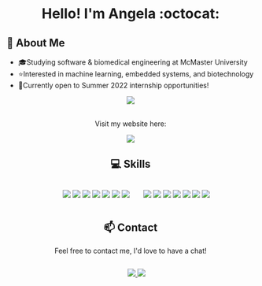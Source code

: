 <h1 align="center">Hello! I'm Angela :octocat:</h1>

## 📖 About Me
- 🎓Studying software & biomedical engineering at McMaster University
- ⭐Interested in machine learning, embedded systems, and biotechnology
- 💼Currently open to Summer 2022 internship opportunities!

<div align="center" >
  <a>
    <img src="https://github-readme-stats.vercel.app/api?username=angelaw7&show_icons=true&theme=buefy" />
  </a>
  </br>
  </br>
  <p>Visit my website here: </p>
  <a href="https://angelaw7.github.io" target="_blank" ref="noreferral">
    <img src="https://img.shields.io/badge/website-000000?style=for-the-badge&logo=About.me&logoColor=white">
  </a>
</div>

<div align="center" >
  <h2 align="center"> 💻 Skills </h2>
</div>

<div align="center">
  <ul style="display: inline-block;" align="center">
    <img src="https://img.shields.io/badge/Python-3776AB?style=for-the-badge&logo=python&logoColor=white" />
    <img src="https://img.shields.io/badge/javascript-%23323330.svg?style=for-the-badge&logo=javascript&logoColor=%23F7DF1E" />
    <img src="https://img.shields.io/badge/java-%23ED8B00.svg?style=for-the-badge&logo=java&logoColor=white" />
    <img src="https://img.shields.io/badge/C%2B%2B-00599C?style=for-the-badge&logo=c%2B%2B&logoColor=white" />
    <img src="https://img.shields.io/badge/HTML5-E34F26?style=for-the-badge&logo=html5&logoColor=white" />
    <img src="https://img.shields.io/badge/CSS3-1572B6?style=for-the-badge&logo=css3&logoColor=white" />
    <img src="https://img.shields.io/badge/SQLite-07405E?style=for-the-badge&logo=sqlite&logoColor=white"/>
  </ul>
  
  <ul style="display: inline-block;" align="center">
    <img src="https://img.shields.io/badge/React-20232A?style=for-the-badge&logo=react&logoColor=61DAFB"/>
    <img src="https://img.shields.io/badge/docker-%230db7ed.svg?style=for-the-badge&logo=docker&logoColor=white"/>
    <img src="https://img.shields.io/badge/Git-F05032?style=for-the-badge&logo=git&logoColor=white"/>
    <img src="https://img.shields.io/badge/Visual_Studio_Code-0078D4?style=for-the-badge&logo=visual%20studio%20code&logoColor=white"/>
    <img src="https://img.shields.io/badge/Figma-F24E1E?style=for-the-badge&logo=figma&logoColor=white"/>
    <img src="https://img.shields.io/badge/Linux-FCC624?style=for-the-badge&logo=linux&logoColor=black"/>
    <img src="https://img.shields.io/badge/GNU%20Bash-4EAA25?style=for-the-badge&logo=GNU%20Bash&logoColor=white"/> 
  </ul>
</div>

<div align="center" >
  <h2 align="center"> 📫 Contact </h2>
</div>

<div align="center">
  
  Feel free to contact me, I'd love to have a chat!
    
  <ul style="display: inline-block;" align="center">
    <a href="https://linkedin.com/in/angelawwang" target="_blank" ref="noreferral">
      <img src="https://img.shields.io/badge/LinkedIn-0077B5?style=for-the-badge&logo=linkedin&logoColor=white">
    </a>
    <a href="mailto:angelaxwang7@gmail.com" target="_blank" ref="noreferral">
      <img src="https://img.shields.io/badge/Gmail-D14836?style=for-the-badge&logo=gmail&logoColor=white">
    </a>
  </ul>
</div>

<!--
Here are some ideas to get you started:

- 🔭 I’m currently working on ...
- 🌱 I’m currently learning ...
- 👯 I’m looking to collaborate on ...
- 🤔 I’m looking for help with ...
- 💬 Ask me about ...
- 📫 How to reach me: ...
- 😄 Pronouns: ...
- ⚡ Fun fact: ...
-->
